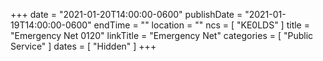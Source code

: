 +++
date = "2021-01-20T14:00:00-0600"
publishDate = "2021-01-19T14:00:00-0600"
endTime = ""
location = ""
ncs = [ "KE0LDS" ]
title = "Emergency Net 0120"
linkTitle = "Emergency Net"
categories = [ "Public Service" ]
dates = [ "Hidden" ]
+++
